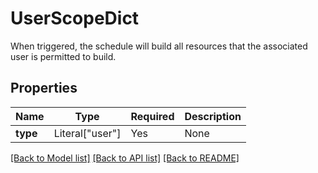 # UserScopeDict

When triggered, the schedule will build all resources that the
associated user is permitted to build.


## Properties
| Name | Type | Required | Description |
| ------------ | ------------- | ------------- | ------------- |
**type** | Literal["user"] | Yes | None |


[[Back to Model list]](../../../README.md#models-v2-link) [[Back to API list]](../../../README.md#apis-v2-link) [[Back to README]](../../../README.md)
